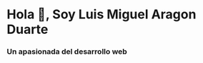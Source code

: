 <h1 align="left">Hola 👋, Soy Luis Miguel Aragon Duarte</h1>
<h3 align="left">Un apasionada del desarrollo web</h3>
